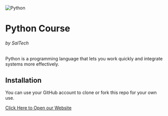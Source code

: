 ![Python](https://www.python.org/static/community_logos/python-logo-master-v3-TM.png)
# Python Course
###### by SalTech

Python is a programming language that lets you work quickly and integrate systems more effectively.

## Installation
You can use your GitHub account to clone or fork this repo for your own use.

[Click Here to Open our Website](https://saltech.ir)

